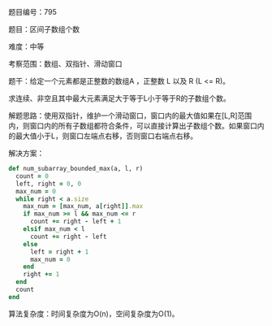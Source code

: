 题目编号：795

题目：区间子数组个数

难度：中等

考察范围：数组、双指针、滑动窗口

题干：给定一个元素都是正整数的数组A ，正整数 L 以及 R (L <= R)。

求连续、非空且其中最大元素满足大于等于L小于等于R的子数组个数。

解题思路：使用双指针，维护一个滑动窗口，窗口内的最大值如果在[L,R]范围内，则窗口内的所有子数组都符合条件，可以直接计算出子数组个数。如果窗口内的最大值小于L，则窗口左端点右移，否则窗口右端点右移。

解决方案：

```ruby
def num_subarray_bounded_max(a, l, r)
  count = 0
  left, right = 0, 0
  max_num = 0
  while right < a.size
    max_num = [max_num, a[right]].max
    if max_num >= l && max_num <= r
      count += right - left + 1
    elsif max_num < l
      count += right - left
    else
      left = right + 1
      max_num = 0
    end
    right += 1
  end
  count
end
```

算法复杂度：时间复杂度为O(n)，空间复杂度为O(1)。